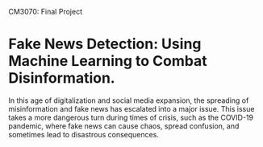 CM3070: Final Project 

# Fake News Detection: Using Machine Learning to Combat Disinformation.

In this age of digitalization and social media expansion, the spreading of misinformation and fake news has escalated into a major issue. This issue takes a more dangerous turn during times of crisis, such as the COVID-19 pandemic, where fake news can cause chaos, spread confusion, and sometimes lead to disastrous consequences.
